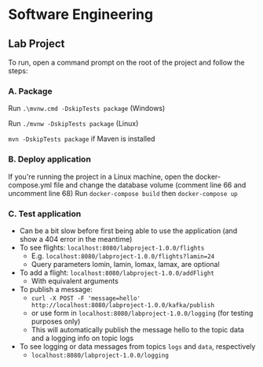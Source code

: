# Software Engineering

## Lab Project
To run, open a command prompt on the root of the project and follow the steps:

### A. Package

Run `.\mvnw.cmd -DskipTests package` (Windows)

Run `./mvnw -DskipTests package` (Linux)

`mvn -DskipTests package` if Maven is installed

### B. Deploy application

If you're running the project in a Linux machine, open the docker-compose.yml file and change the database volume (comment line 66 and uncomment line 68)
Run `docker-compose build` then `docker-compose up`

### C. Test application
- Can be a bit slow before first being able to use the application (and show a 404 error in the meantime)
- To see flights: `localhost:8080/labproject-1.0.0/flights`
    - E.g. `localhost:8080/labproject-1.0.0/flights?lamin=24`
    - Query parameters lomin, lamin, lomax, lamax, are optional
- To add a flight: `localhost:8080/labproject-1.0.0/addFlight`
    - With equivalent arguments
- To publish a message:
    - `curl -X POST -F 'message=hello' http://localhost:8080/labproject-1.0.0/kafka/publish`
    - or use form in `localhost:8080/labproject-1.0.0/logging` (for testing purposes only)
    - This will automatically publish the message hello to the topic data and a logging info on topic logs
- To see logging or data messages from topics `logs` and `data`, respectively
    - `localhost:8080/labproject-1.0.0/logging`
